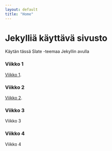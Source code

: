 ```yaml
---
layout: default
title: "Home"
---
```


# Jekylliä käyttävä sivusto

Käytän tässä Slate -teemaa Jekyllin avulla

### Viikko 1
[Viikko 1](https://github.com/Narie-creator/Teht-v-t).

### Viikko 2
[Viikko 2](https://jekyllrb.com/).

### Viikko 3
Viikko 3

### Viikko 4
Viikko 4

